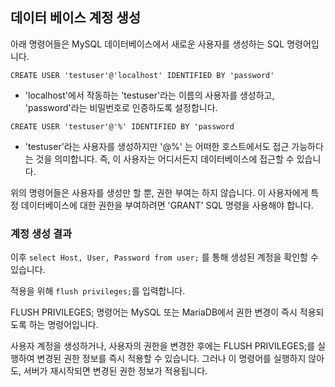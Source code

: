 ## 데이터 베이스 계정 생성

아래 명령어들은 MySQL 데이터베이스에서 새로운 사용자를 생성하는 SQL 명령어입니다.

```mysql
CREATE USER 'testuser'@'localhost' IDENTIFIED BY 'password'
```
- 'localhost'에서 작동하는 'testuser'라는 이름의 사용자를 생성하고, 'password'라는 비밀번호로 인증하도록 설정합니다.

```mysql
CREATE USER 'testuser'@'%' IDENTIFIED BY 'password
```
- 'testuser'라는 사용자를 생성하지만 '@%' 는 어떠한 호스트에서도 접근 가능하다는 것을 의미합니다. 즉, 이 사용자는 어디서든지 데이터베이스에 접근할 수 있습니다.

위의 명령어들은 사용자를 생성만 할 뿐, 권한 부여는 하지 않습니다. 이 사용자에게 특정 데이터베이스에 대한 권한을 부여하려면 'GRANT' SQL 명령을 사용해야 합니다.

### 계정 생성 결과

이후 `select Host, User, Password from user;` 를 통해 생성된 계정을 확인할 수 있습니다.

적용을 위해 `flush privileges;`를 입력합니다.

FLUSH PRIVILEGES; 명령어는 MySQL 또는 MariaDB에서 권한 변경이 즉시 적용되도록 하는 명령어입니다.

사용자 계정을 생성하거나, 사용자의 권한을 변경한 후에는 FLUSH PRIVILEGES;를 실행하여 변경된 권한 정보를 즉시 적용할 수 있습니다. 그러나 이 명령어를 실행하지 않아도, 서버가 재시작되면 변경된 권한 정보가 적용됩니다.
